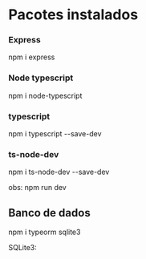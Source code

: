 <h1>Pacotes instalados </h1>

<h3>Express</h3>
<p>npm i express</p>
<h3>Node typescript</h3>
<p>npm i node-typescript</p>
<h3>typescript</h3>
<p>npm i typescript --save-dev</p>
<h3>ts-node-dev</h3>
<p>npm i ts-node-dev --save-dev</p>

<p>obs: npm run dev</p>

<h2>Banco de dados</h2>
<p>npm i typeorm sqlite3</p>
<p><span>SQLite3: </span></p>